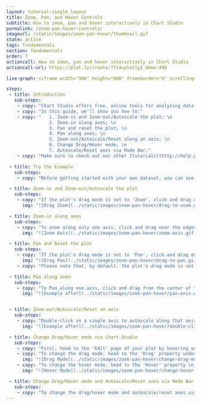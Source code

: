 ```yaml
---
layout: tutorial-single_layout
title: Zoom, Pan, and Hover Controls
subtitle: How to zoom, pan and hover interactively in Chart Studio
permalink: /zoom-pan-hover-controls/
imageurl: /static/images/zoom-pan-hover/thumbnail.gif
state: active
tags: fundamentals
section: fundamentals
order: 7
actioncall: How to zoom, pan and hover interactively in Chart Studio
actioncall-url: https://plot.ly/create/?fid=plotly2_demo:480

live-graph: <iframe width="900" height="800" frameborder="0" scrolling="no" src="https://plot.ly/~plotly2_demo/480.embed"></iframe>

steps:
 - title: Introduction
   sub-steps:
    - copy: "Chart Studio offers free, online tools for analyzing data and making graphs. You can bring your graphing and data analysis to the next level with zoom, pan, and hover."
    - copy: "In this guide, we'll show you how to:"
    - copy: "   1. Zoom-in and Zoom-out/Autoscale the plot; \n
                2. Zoom-in along axes; \n
                3. Pan and reset the plot; \n
                4. Pan along axes; \n
                5. Zoom-out/Autoscale/Reset along an axis; \n
                6. Change Drag/Hover mode; \n
                7. Autoscale/Reset axes via Mode Bar." 
    - copy: "Make sure to check out our other [tutorials](http://help.plot.ly/tutorials/)!"

 - title: Try the Example
   sub-steps:
    - copy: "Before getting started with your own dataset, you can use the data featured in this tutorial by clicking on 'Open This Data in Chart Studio' on the left-hand side. It'll open in Chart Studio."

 - title: Zoom-in and Zoom-out/Autoscale the plot
   sub-steps:
    - copy: "If the plot's drag mode is set to 'Zoom', click and drag on the plot to zoom-in and double-click to zoom-out completely, i.e., autoscale both the axes."
      img: "![Drag Zoom](../static/images/zoom-pan-hover/drag-to-zoom.gif)"

 - title: Zoom-in along axes
   sub-steps:
    - copy: "To zoom along only one axis, click and drag near the edges of either one of the axes. Additionally, to zoom-in along both the axes together, click and drag near the corners of both the axes."
      img: "![Zoom Axis](../static/images/zoom-pan-hover/zoom-axis.gif)"

 - title: Pan and Reset the plot
   sub-steps:
    - copy: "If the plot's drag mode is set to 'Pan', click and drag on the plot to pan and double-click to reset the pan."
      img: "![Drag Pan](../static/images/zoom-pan-hover/drag-to-pan.gif)"
    - copy: "Please note that, by default, the plot's drag mode is set to 'Zoom'."

 - title: Pan along axes
   sub-steps:
    - copy: "To Pan along one axis, click and drag from the center of the axis."
      img: "![Example after](../static/images/zoom-pan-hover/pan-axis.gif)"


 - title: Zoom-out/Autoscale/Reset an axis
   sub-steps:
    - copy: "Double-click on a single axis to autoscale along that axis alone."
      img: "![Example after](../static/images/zoom-pan-hover/double-click-autoscale.gif)"

 - title: Change Drag/Hover mode via Chart Studio
   sub-steps:
    - copy: "First, head to the 'Edit' page of your plot by hovering on the plot's thumbnail and clicking on the 'Edit' button. This will redirect you to the [Chart Studio Workspace]((https://plot.ly/create/). When you are in the workspace, go to the 'General' section under the 'Style' menu."
    - copy: "To change the drag mode, head to the 'Drag' property under the 'Interactions' sub-panel and set the 'Mode' attribute using the dropdown menu."
      img: "![Drag Mode](../static/images/zoom-pan-hover/change-drag-mode.png)"
    - copy: "To change the hover mode, head to the 'Hover' property in the same 'Interactions' sub-panel and set the 'Mode' attribute using the dropdown menu."
      img: "![Hover Mode](../static/images/zoom-pan-hover/change-hover-mode.png)"

 - title: Change Drag/Hover mode and Autoscale/Reset axes via Mode Bar
   sub-steps:
    - copy: "To change the drag/hover mode and autoscale/reset axes uisng Mode Bar, please refer [Mode Bar documentation](https://help.plot.ly/getting-to-know-the-plotly-modebar/)."
---
```

